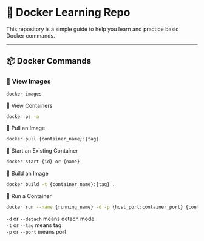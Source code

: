 # 🚀 Docker Learning Repo

This repository is a simple guide to help you learn and practice basic Docker commands.

---

## 📦 Docker Commands

### 🔹 View Images
```bash
docker images
```
🔹 View Containers
```bash
docker ps -a
```

🔹 Pull an Image
```bash
docker pull {container_name}:{tag}
```

🔹 Start an Existing Container
```bash
docker start {id} or {name}
```

🔹 Build an Image
```bash
docker build -t {container_name}:{tag} .
```

🔹 Run a Container
```bash
docker run --name {running_name} -d -p {host_port:container_port} {container_name}
```


`-d` or  `--detach` means detach mode
</br>
`-t` or `--tag` means tag
</br>
`-p` or `--port` means port



